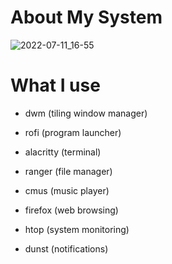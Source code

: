 
# About My System <a name="About"></a>

![2022-07-11_16-55](https://user-images.githubusercontent.com/95656575/178293810-3d5556f6-67de-4e89-8d5b-2842778bfcfd.png)

# What I use

- dwm (tiling window manager)
  
- rofi (program launcher)
  
- alacritty (terminal)
  
- ranger (file manager)
  
- cmus (music player)
  
- firefox (web browsing)
  
- htop (system monitoring)
  
- dunst (notifications)
